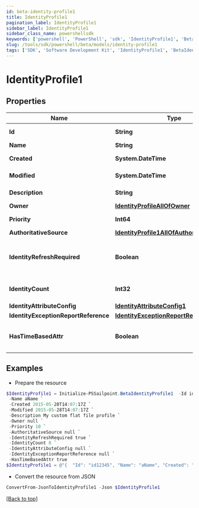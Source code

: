 ```yaml
---
id: beta-identity-profile1
title: IdentityProfile1
pagination_label: IdentityProfile1
sidebar_label: IdentityProfile1
sidebar_class_name: powershellsdk
keywords: ['powershell', 'PowerShell', 'sdk', 'IdentityProfile1', 'BetaIdentityProfile1'] 
slug: /tools/sdk/powershell/beta/models/identity-profile1
tags: ['SDK', 'Software Development Kit', 'IdentityProfile1', 'BetaIdentityProfile1']
---
```



# IdentityProfile1

## Properties

Name | Type | Description | Notes
------------ | ------------- | ------------- | -------------
**Id** | **String** | System-generated unique ID of the Object | [optional] [readonly] 
**Name** | **String** | Name of the Object | [required]
**Created** | **System.DateTime** | Creation date of the Object | [optional] [readonly] 
**Modified** | **System.DateTime** | Last modification date of the Object | [optional] [readonly] 
**Description** | **String** | The description of the Identity Profile. | [optional] 
**Owner** | [**IdentityProfileAllOfOwner**](identity-profile-all-of-owner) |  | [optional] 
**Priority** | **Int64** | The priority for an Identity Profile. | [optional] 
**AuthoritativeSource** | [**IdentityProfile1AllOfAuthoritativeSource**](identity-profile1-all-of-authoritative-source) |  | [required]
**IdentityRefreshRequired** | **Boolean** | True if a identity refresh is needed. Typically triggered when a change on the source has been made. | [optional] [default to $false]
**IdentityCount** | **Int32** | The number of identities that belong to the Identity Profile. | [optional] 
**IdentityAttributeConfig** | [**IdentityAttributeConfig1**](identity-attribute-config1) |  | [optional] 
**IdentityExceptionReportReference** | [**IdentityExceptionReportReference1**](identity-exception-report-reference1) |  | [optional] 
**HasTimeBasedAttr** | **Boolean** | Indicates the value of requiresPeriodicRefresh attribute for the Identity Profile. | [optional] [default to $false]

## Examples

- Prepare the resource
```powershell
$IdentityProfile1 = Initialize-PSSailpoint.BetaIdentityProfile1  -Id id12345 `
 -Name aName `
 -Created 2015-05-28T14:07:17Z `
 -Modified 2015-05-28T14:07:17Z `
 -Description My custom flat file profile `
 -Owner null `
 -Priority 10 `
 -AuthoritativeSource null `
 -IdentityRefreshRequired true `
 -IdentityCount 8 `
 -IdentityAttributeConfig null `
 -IdentityExceptionReportReference null `
 -HasTimeBasedAttr true
$IdentityProfile1 = @"{  "Id": "id12345", "Name": "aName", "Created": "2015-05-28T14:07:17Z", "Modified": "2015-05-28T14:07:17Z", "Description": "My custom flat file profile", "Owner": null, "Priority": "10", "AuthoritativeSource": null, "IdentityRefreshRequired": true, "IdentityCount": "8", "IdentityAttributeConfig": null, "IdentityExceptionReportReference": null, "HasTimeBasedAttr": true }"@
```

- Convert the resource from JSON
```powershell
ConvertFrom-JsonToIdentityProfile1 -Json $IdentityProfile1
```


[[Back to top]](#) 

